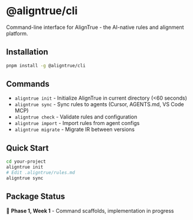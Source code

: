 # @aligntrue/cli

Command-line interface for AlignTrue - the AI-native rules and alignment platform.

## Installation

```bash
pnpm install -g @aligntrue/cli
```

## Commands

- `aligntrue init` - Initialize AlignTrue in current directory (<60 seconds)
- `aligntrue sync` - Sync rules to agents (Cursor, AGENTS.md, VS Code MCP)
- `aligntrue check` - Validate rules and configuration
- `aligntrue import` - Import rules from agent configs
- `aligntrue migrate` - Migrate IR between versions

## Quick Start

```bash
cd your-project
aligntrue init
# Edit .aligntrue/rules.md
aligntrue sync
```

## Package Status

🚧 **Phase 1, Week 1** - Command scaffolds, implementation in progress

